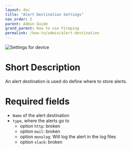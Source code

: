 ```yaml
---
layout: doc
title: "Alert Destination Settings"
nav_order: 5
parent: Admin Guide
grand_parent: How to use Fireping
permalink: /how-to/admin/alert-destination
---
```


![Settings for device](/assets/img/alert_destination_settings.png)

# Short Description
An alert destination is used do define where to store alerts.

# Required fields
- `Name` of the alert destination
- `type`, where the alerts go to 
    - option `http`: broken
    - option `mail`: broken
    - option `monolog`: Will log the alert in the log files
    - option `slack`: broken

